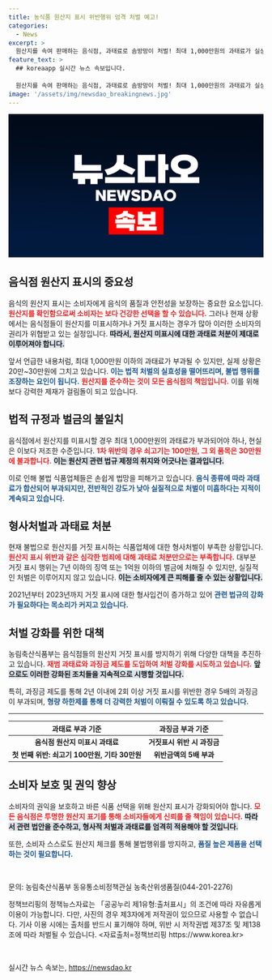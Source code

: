 ```yaml
---
title: 농식품 원산지 표시 위반행위 엄격 처벌 예고!
categories:
  - News
excerpt: >
  원산지를 속여 판매하는 음식점, 과태료로 솜방망이 처벌! 최대 1,000만원의 과태료가 실상은 20~30만원으로 저조합니다. 소비자 보호는 누가? 원산지 처벌 강화가 필요한 상황입니다!
feature_text: >
  ## koreaapp 실시간 뉴스 속보입니다.

  원산지를 속여 판매하는 음식점, 과태료로 솜방망이 처벌! 최대 1,000만원의 과태료가 실상은 20~30만원으로 저조합니다. 소비자 보호는 누가? 원산지 처벌 강화가 필요한 상황입니다!
image: '/assets/img/newsdao_breakingnews.jpg'
---
```


<p><img src="/assets/img/newsdao_breakingnews.jpg" alt="koreaapp 속보" /></p>

<h2 data-ke-size="size26">음식점 원산지 표시의 중요성</h2>

<p data-ke-size="size16">음식의 원산지 표시는 소비자에게 음식의 품질과 안전성을 보장하는 중요한 요소입니다. <b><span style="color: #ee2323;">원산지를 확인함으로써 소비자는 보다 건강한 선택을 할 수 있습니다.</span></b> 그러나 현재 상황에서는 음식점들이 원산지를 미표시하거나 거짓 표시하는 경우가 많아 이러한 소비자의 권리가 위협받고 있는 실정입니다. <b><span style="background-color: #21538527;">따라서, 원산지 미표시에 대한 과태료 처분이 제대로 이루어져야 합니다.</span></b> </p>

<p data-ke-size="size16">앞서 언급한 내용처럼, 최대 1,000만원 이하의 과태료가 부과될 수 있지만, 실제 상황은 20만~30만원에 그치고 있습니다. <b><span style="color: #1a5490;">이는 법적 처벌의 실효성을 떨어뜨리며, 불법 행위를 조장하는 요인이 됩니다.</span></b> <b><span style="color: #ee2323;">원산지를 준수하는 것이 모든 음식점의 책임입니다.</span></b> 이를 위해 보다 강력한 제재가 걸림돌이 되고 있습니다. </p>

<h2 data-ke-size="size26">법적 규정과 벌금의 불일치</h2>

<p data-ke-size="size16">음식점에서 원산지를 미표시할 경우 최대 1,000만원의 과태료가 부과되어야 하나, 현실은 이보다 저조한 수준입니다. <b><span style="color: #ee2323;">1차 위반의 경우 쇠고기는 100만원, 그 외 품목은 30만원에 불과합니다.</span></b> <b><span style="background-color: #21538527;">이는 원산지 관련 법규 제정의 취지와 어긋나는 결과입니다.</span></b></p>

<p data-ke-size="size16">이로 인해 불법 식품업체들은 손쉽게 법망을 피해가고 있습니다. <b><span style="color: #1a5490;">음식 종류에 따라 과태료가 합산되어 부과되지만, 전반적인 강도가 낮아 실질적으로 처벌이 미흡하다는 지적이 계속되고 있습니다.</span></b></p>

<h2 data-ke-size="size26">형사처벌과 과태료 처분</h2>

<p data-ke-size="size16">현재 불법으로 원산지를 거짓 표시하는 식품업체에 대한 형사처벌이 부족한 상황입니다. <b><span style="color: #ee2323;">원산지 표시 위반과 같은 심각한 범죄에 대해 과태료 처분만으로는 부족합니다.</span></b> 대부분 거짓 표시 행위는 7년 이하의 징역 또는 1억원 이하의 벌금에 처해질 수 있지만, 실질적인 처벌은 이루어지지 않고 있습니다. <b><span style="background-color: #21538527;">이는 소비자에게 큰 피해를 줄 수 있는 상황입니다.</span></b></p>

<p data-ke-size="size16">2021년부터 2023년까지 거짓 표시에 대한 형사입건이 증가하고 있어 <b><span style="color: #1a5490;">관련 법규의 강화가 필요하다는 목소리가 커지고 있습니다.</span></b></p>

<h2 data-ke-size="size26">처벌 강화를 위한 대책</h2>

<p data-ke-size="size16">농림축산식품부는 음식점들의 원산지 거짓 표시를 방지하기 위해 다양한 대책을 추진하고 있습니다. <b><span style="color: #ee2323;">재범 과태료와 과징금 제도를 도입하여 처벌 강화를 시도하고 있습니다.</span></b> <b><span style="background-color: #21538527;">앞으로도 이러한 강화된 조치들을 지속적으로 시행할 것입니다.</span></b> </p>

<p data-ke-size="size16">특히, 과징금 제도를 통해 2년 이내에 2회 이상 거짓 표시를 위반한 경우 5배의 과징금이 부과되며, <b><span style="color: #1a5490;">형량 하한제를 통해 더 강력한 처벌이 이뤄질 수 있도록 하고 있습니다.</span></b></p>

<hr />

<table>
    <thead>
        <tr>
            <th style="text-align: center;">과태료 부과 기준</th>
            <th style="text-align: center;">과징금 부과 기준</th>
        </tr>
    </thead>
    <tbody>
        <tr>
            <td style="text-align: center; height: 17px;"><b>음식점 원산지 미표시 과태료</b></td>
            <td style="text-align: center; height: 17px;"><b>거짓표시 위반 시 과징금</b></td>
        </tr>
        <tr>
            <td style="text-align: center; height: 17px;"><b>첫 번째 위반: 쇠고기 100만원, 기타 30만원</b></td>
            <td style="text-align: center; height: 17px;"><b>위반금액의 5배 부과</b></td>
        </tr>
    </tbody>
</table>

<h2 data-ke-size="size26">소비자 보호 및 권익 향상</h2>

<p data-ke-size="size16">소비자의 권익을 보호하고 바른 식품 선택을 위해 원산지 표시가 강화되어야 합니다. <b><span style="color: #ee2323;">모든 음식점은 투명한 원산지 표기를 통해 소비자들에게 신뢰를 줄 책임이 있습니다.</span></b> <b><span style="background-color: #21538527;">따라서 관련 법안을 준수하고, 형사적 처벌과 과태료를 엄격히 적용해야 할 것입니다.</span></b> </p>

<p data-ke-size="size16">또한, 소비자 스스로도 원산지 체크를 통해 불법행위를 방지하고, <b><span style="color: #1a5490;">품질 높은 제품을 선택하는 것이 필요합니다.</span></b></p>

<p data-ke-size="size16">&nbsp;</p>

<p data-ke-size="size16">문의: 농림축산식품부 동유통소비정책관실 농축산위생품질(044-201-2276)</p>

<p data-ke-size="size16">정책브리핑의 정책뉴스자료는 「공공누리 제1유형:출처표시」의 조건에 따라 자유롭게 이용이 가능합니다. 다만, 사진의 경우 제3자에게 저작권이 있으므로 사용할 수 없습니다. 기사 이용 시에는 출처를 반드시 표기해야 하며, 위반 시 저작권법 제37조 및 제138조에 따라 처벌될 수 있습니다. <자료출처=정책브리핑 https://www.korea.kr></p>

<p data-ke-size="size16">&nbsp;</p>
실시간 뉴스 속보는, <a href="https://newsdao.kr" rel="dofollow">https://newsdao.kr</a>


